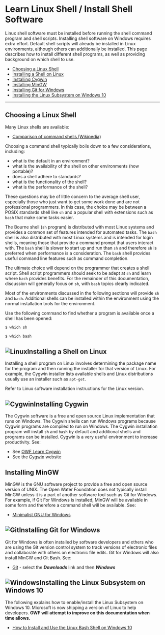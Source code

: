 # Learn Linux Shell / Install Shell Software #

Linux shell software must be installed before running the shell command program and shell scripts.
Installing shell software on Windows requires extra effort.
Default shell scripts will already be installed in Linux environments, although others can additionally be installed.
This page describes how to install different shell programs,
as well as providing background on which shell to use.

* [Choosing a Linux Shell](#choosing-a-linux-shell)
* [Installing a Shell on Linux](#installing-a-shell-on-linux)
* [Installing Cygwin](#installing-cygwin)
* [Installing MinGW](#installing-mingw)
* [Installing Git for Windows](#installing-git-for-windows)
* [Installing the Linux Subsystem on Windows 10](#installing-the-linux-subsystem-on-windows-10)

-------

## Choosing a Linux Shell ##

Many Linux shells are available:

* [Comparison of command shells (Wikipedia)](https://en.wikipedia.org/wiki/Comparison_of_command_shells)

Choosing a command shell typically boils down to a few considerations, including:

* what is the default in an environment?
* what is the availability of the shell on other environments (how portable)?
* does a shell adhere to standards?
* what is the functionality of the shell?
* what is the performance of the shell?

These questions may be of little concern to the average shell user, especially those who just
want to get some work done and are not professional programmers.
In this case, the choice may be between a POSIX standards shell like `sh` and a popular shell with extensions such as `bash`
that make some tasks easier.

The Bourne shell (`sh` program) is distributed with most Linux systems and provides a common set of features
intended for automated tasks.
The `bash` shell is also distributed with most Linux systems and is intended for login 
shells, meaning those that provide a command prompt that users interact with.
The `bash` shell is slower to start up and run than `sh` and therefore `sh` is preferred when
performance is a consideration.  The `bash` shell provides useful command line features such as command completion.

The ultimate choice will depend on the programmer that creates a shell script.
Shell script programmers should seek to be adept at `sh` and learn where `bash` provides benefits.
For the remainder of this documentation, discussion will generally focus on `sh`,
with `bash` topics clearly indicated.

Most of the environments discussed in the following sections will provide `sh` and `bash`.
Additional shells can be installed within the environment using the normal installation tools for the environment.

Use the following command to find whether a program is available once a shell has been opened:

```sh
$ which sh

$ which bash
```

## ![Linux](../images/linux-32.png)Installing a Shell on Linux ##

Installing a shell program on Linux involves determining the package name for the program
and then running the installer for that version of Linux.
For example, the Cygwin installer lists available shells and Linux distributions
usually use an installer such as `apt-get`.

Refer to Linux software installation instructions for the Linux version.

## ![Cygwin](../images/cygwin-32.png)Installing Cygwin ##

The Cygwin software is a free and open source Linux implementation that runs on Windows.
The Cygwin shells can run Windows programs because Cygwin programs are compiled to run on Windows.
The Cygwin installation program will install `sh` and `bash` by default and additional shells and programs can be installed.
Cygwin is a very useful environment to increase productivity.  See:

* See [OWF Learn Cygwin](http://learn.openwaterfoundation.org/owf-learn-cygwin/)
* See the [Cygwin](https://www.cygwin.com/) website

## Installing MinGW ##

MinGW is the GNU software project to provide a free and open source version of UNIX.
The Open Water Foundation does not typically install MinGW unless it is a part of another software tool
such as Git for Windows.
For example, if Git For Windows is installed, MinGW will be available in some form and therefore a command shell will be available.
See:

* [Minimalist GNU for Windows](http://www.mingw.org/)

## ![Git](../images/git-bash-32.png)Installing Git for Windows ##

Git for Windows is often installed by software developers and others who are using the Git version control system
to track versions of electronic files and collaborate with others on electronic file edits.
Git for Windows will also install MinGW and Git Bash.  See:

* [Git](https://git-scm.com/) - select the ***Downloads*** link and then ***Windows***

## ![Windows](../images/windows-32.png)Installing the Linux Subsystem on Windows 10 ##

The following explains how to enable/install the Linux Subsystem on Windows 10.
Microsoft is now shipping a version of Linux to help developers.
**OWF will attempt to improve on this documentation when time allows.**

* [How to Install and Use the Linux Bash Shell on Windows 10](https://www.howtogeek.com/249966/how-to-install-and-use-the-linux-bash-shell-on-windows-10/)
